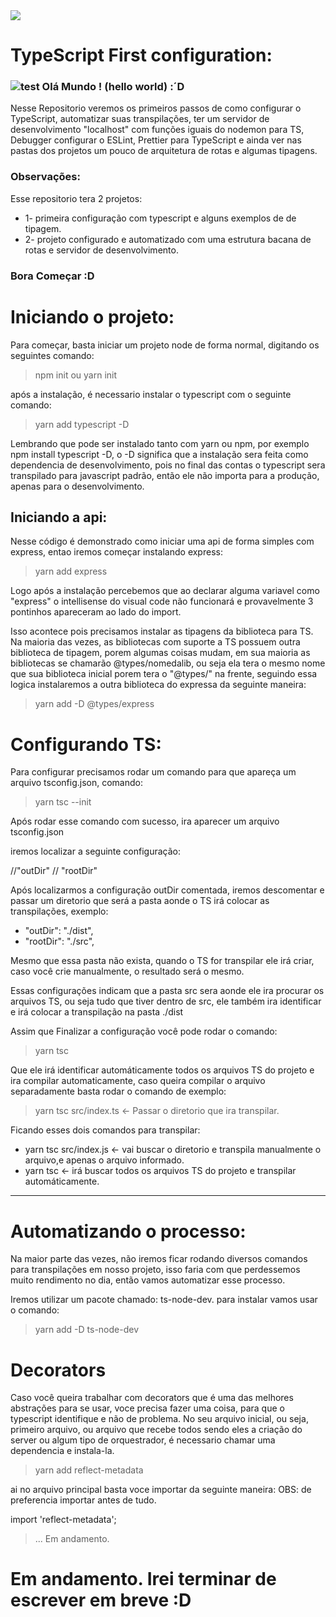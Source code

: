  <img src="https://miro.medium.com/max/3200/1*7QwRdAxb9Q8wejjQJiFJsQ.png">


# TypeScript First configuration:


###  ![test](https://github.com/favicon.ico ) Olá Mundo ! (hello world) :´D
Nesse Repositorio veremos os primeiros passos de como configurar o TypeScript, automatizar suas transpilações, ter um servidor de desenvolvimento "localhost" com funções iguais do nodemon para TS, Debugger configurar o ESLint, Prettier para TypeScript e ainda ver nas pastas dos projetos um pouco de arquitetura de rotas e algumas tipagens.
### Observações:
Esse repositorio tera 2 projetos:
* 1- primeira configuração com typescript e alguns exemplos de de tipagem.
* 2- projeto configurado e automatizado com uma estrutura bacana de rotas e servidor de desenvolvimento.

### Bora Começar :D

# Iniciando o projeto:

Para começar, basta iniciar um projeto node de forma normal, digitando os seguintes comando:

> npm init 
ou
>yarn init

após a instalação, é necessario instalar o typescript com o seguinte comando:

>yarn add typescript -D

Lembrando que pode ser instalado tanto com yarn ou npm, por exemplo npm install typescript -D,
o -D significa que a instalação sera feita como dependencia de desenvolvimento, pois no final das contas
o typescript sera transpilado para javascript padrão, então ele não importa para a produção, apenas para o
desenvolvimento.

## Iniciando a api:
Nesse código é demonstrado como iniciar uma api de forma simples com express, entao iremos começar instalando 
express:

> yarn add express

Logo após a instalação percebemos que ao declarar alguma variavel como "express" o intellisense do visual code 
não funcionará e provavelmente 3 pontinhos apareceram ao lado do import.

Isso acontece pois precisamos instalar as tipagens da biblioteca para TS.
Na maioria das vezes, as bibliotecas com suporte a TS possuem outra biblioteca de tipagem, porem algumas coisas mudam,
em sua maioria as bibliotecas se chamarão @types/nomedalib, ou seja ela tera o mesmo nome que sua biblioteca inicial 
porem tera o "@types/" na frente, seguindo essa logica instalaremos a outra biblioteca do expressa da seguinte maneira:

> yarn add  -D @types/express

# Configurando TS:
Para configurar precisamos rodar um comando para que apareça um arquivo tsconfig.json, comando:

> yarn tsc --init

Após rodar esse comando com sucesso, ira aparecer um arquivo tsconfig.json

iremos localizar a seguinte configuração:

//"outDir" 
// "rootDir"

Após localizarmos a configuração outDir comentada, iremos descomentar e passar um diretorio que será a pasta aonde o TS irá
colocar as transpilações, exemplo:

* "outDir": "./dist",
* "rootDir": "./src",

Mesmo que essa pasta não exista, quando o TS for transpilar ele irá criar, caso você crie manualmente, o resultado será o mesmo.

Essas configurações indicam que a pasta src sera aonde ele ira procurar os arquivos TS, ou seja tudo que tiver dentro de src, ele
também ira identificar e irá colocar a transpilação na pasta ./dist

Assim que Finalizar a configuração você pode rodar o comando:

> yarn tsc

Que ele irá identificar automáticamente todos os arquivos TS do projeto e ira compilar automaticamente, caso queira compilar o 
arquivo separadamente basta rodar o comando de exemplo:

> yarn tsc src/index.ts   <- Passar o diretorio que ira transpilar.

Ficando esses dois comandos para transpilar:

* yarn tsc src/index.js   <- vai buscar o diretorio e transpila manualmente o arquivo,e apenas o arquivo informado.
* yarn tsc     <- irá buscar todos os arquivos TS do projeto e transpilar automáticamente.



--------------------------------------------------------------------------------------------------------------------------------------------------------------------------------
# Automatizando o processo: 

Na maior parte das vezes, não iremos ficar rodando diversos comandos para transpilações em nosso projeto, isso faria com que perdessemos 
muito rendimento no dia, então vamos automatizar esse processo.

Iremos utilizar um pacote chamado: ts-node-dev.
para instalar vamos usar o comando:

> yarn add -D ts-node-dev


# Decorators
Caso você queira trabalhar com decorators que é uma das melhores abstrações para se usar, voce precisa fazer uma coisa, para que o typescript
identifique e não de problema.
No seu arquivo inicial, ou seja, primeiro arquivo, ou arquivo que recebe todos sendo eles a criação do server ou algum tipo de orquestrador, é necessario chamar uma dependencia e instala-la.

 > yarn add reflect-metadata
 
 ai no arquivo principal basta voce importar da seguinte maneira:
 OBS: de preferencia importar antes de tudo.
 
 import 'reflect-metadata';


> ... Em andamento. 
# Em andamento. Irei terminar de escrever em breve :D



